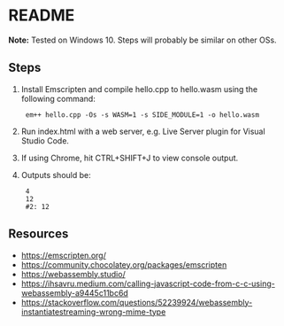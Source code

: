 # README

**Note:** Tested on Windows 10. Steps will probably be similar on other OSs.

## Steps

1. Install Emscripten and compile hello.cpp to hello.wasm using the following command:

        em++ hello.cpp -Os -s WASM=1 -s SIDE_MODULE=1 -o hello.wasm

2. Run index.html with a web server, e.g. Live Server plugin for Visual Studio Code.

3. If using Chrome, hit CTRL+SHIFT+J to view console output.

4. Outputs should be:

        4
        12
        #2: 12

## Resources

- https://emscripten.org/
- https://community.chocolatey.org/packages/emscripten
- https://webassembly.studio/
- https://ihsavru.medium.com/calling-javascript-code-from-c-c-using-webassembly-a9445c11bc6d
- https://stackoverflow.com/questions/52239924/webassembly-instantiatestreaming-wrong-mime-type